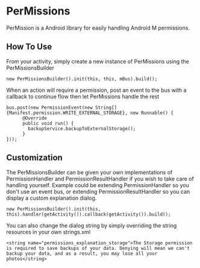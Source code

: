 # PerMissions

PerMission is a Android library for easily handling Android M permissions. 

## How To Use

From your activity, simply create a new instance of PerMissions using the PerMissionsBuilder
```
new PerMissionsBuilder().init(this, this, mBus).build();
```

When an action will require a permission, post an event to the bus with a callback to continue flow then let PerMissions handle the rest

```
bus.post(new PermissionEvent(new String[]{Manifest.permission.WRITE_EXTERNAL_STORAGE}, new Runnable() {
      @Override
      public void run() {
        backupService.backupToExternalStorage();
      }
}));
```

## Customization
The PerMissionsBuilder can be given your own implementations of PermissionHandler and PermissionResultHandler if you wish to take care of handling yourself. Example could be extending PermissionHandler so you don't use an event bus, or extending PermissionResultHandler so you can display a custom explanation dialog.

```
new PerMissionsBuilder().init(this, this).handler(getActivity()).callback(getActivity()).build();
```

You can also change the dialog string by simply overriding the string resources in your own strings.xml
```
<string name="permissions_explanation_storage">The Storage permission is required to save backups of your data. Denying will mean we can't backup your data, and as a result, you may lose all your photos</string>
```
